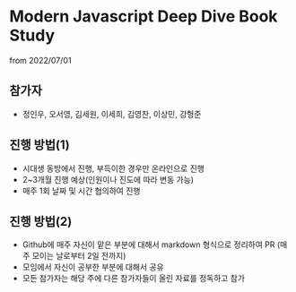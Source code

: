# Modern Javascript Deep Dive Book Study

from 2022/07/01

## 참가자

- 정인우, 오서영, 김세원, 이세희, 김영찬, 이상민, 강형준

## 진행 방법(1)

- 시대생 동방에서 진행, 부득이한 경우만 온라인으로 진행
- 2~3개월 진행 예상(인원이나 진도에 따라 변동 가능)
- 매주 1회 날짜 및 시간 협의하여 진행

## 진행 방법(2)

- Github에 매주 자신이 맡은 부분에 대해서 markdown 형식으로 정리하여 PR (매주 모이는 날로부터 2일 전까지)
- 모임에서 자신이 공부한 부분에 대해서 공유
- 모든 참가자는 해당 주에 다른 참가자들이 올린 자료를 정독하고 참가
